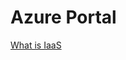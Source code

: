 # Azure Portal

[What is IaaS](https://azure.microsoft.com/en-us/overview/what-is-azure/iaas/#products)
